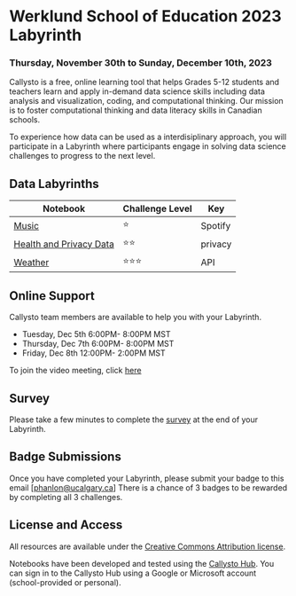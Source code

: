 # Werklund School of Education 2023 Labyrinth

### Thursday, November 30th to Sunday, December 10th, 2023

Callysto is a free, online learning tool that helps Grades 5-12 students and teachers learn and apply in-demand data science skills including data analysis and visualization, coding, and computational thinking. Our mission is to foster computational thinking and data literacy skills in Canadian schools.

To experience how data can be used as a interdisiplinary approach, you will participate in a Labyrinth where participants engage in solving data science challenges to progress to the next level.

## Data Labyrinths

|Notebook|Challenge Level|Key
|-|-|-|
|[Music](https://hub.callysto.ca/jupyter/hub/user-redirect/git-pull?repo=https%3A%2F%2Fgithub.com%2Fcallysto%2Fdata-labyrinth&branch=main&subPath=music/music.ipynb&depth=1)|⭐|Spotify
|[Health and Privacy Data](https://hub.callysto.ca/jupyter/hub/user-redirect/git-pull?repo=https%3A%2F%2Fgithub.com%2Fcallysto%2Fdata-labyrinth&branch=main&subPath=health-data-privacy/health-data-privacy.ipynb&depth=1)|⭐⭐|privacy
|[Weather](https://hub.callysto.ca/jupyter/hub/user-redirect/git-pull?repo=https%3A%2F%2Fgithub.com%2Fcallysto%2Fdata-labyrinth&branch=main&subPath=weather/weather.ipynb&depth=1)|⭐⭐⭐|API

## Online Support

Callysto team members are available to help you with your Labyrinth.

* Tuesday, Dec 5th 6:00PM- 8:00PM MST
* Thursday, Dec 7th 6:00PM- 8:00PM MST
* Friday, Dec 8th 12:00PM- 2:00PM MST

To join the video meeting, click [here](https://meet.google.com/huh-uxim-vuv)

## Survey

Please take a few minutes to complete the [survey](https://docs.google.com/forms/d/e/1FAIpQLSf8NgvLfTcap35Ximv3iro5zEbTjUKDm6h07--hPcL2ER4RUg/viewform?usp=sf_link) at the end of your Labyrinth.

## Badge Submissions

Once you have completed your Labyrinth, please submit your badge to this email [phanlon@ucalgary.ca] There is a chance of 3 badges to be rewarded by completing all 3 challenges.

## License and Access

All resources are available under the [Creative Commons Attribution license](https://github.com/callysto/curriculum-notebooks/blob/master/LICENSE.md).

Notebooks have been developed and tested using the [Callysto Hub](https://hub.callysto.ca/). You can sign in to the Callysto Hub using a Google or Microsoft account (school-provided or personal).

